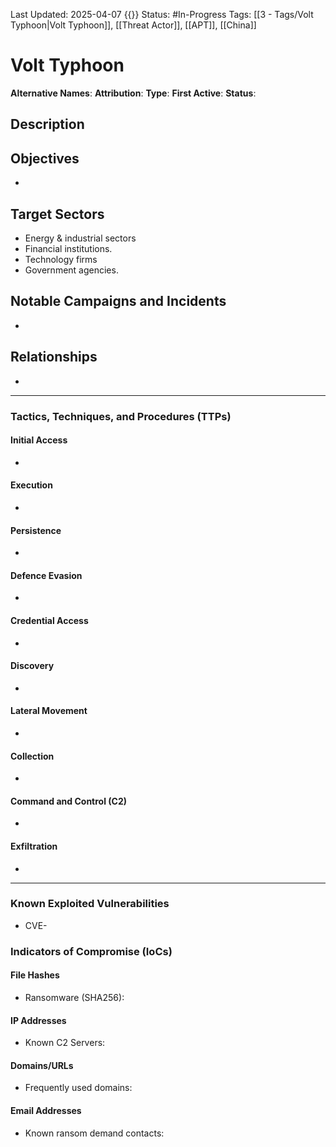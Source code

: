 Last Updated: 2025-04-07 {{}}
Status: #In-Progress
Tags: [[3 - Tags/Volt Typhoon|Volt Typhoon]], [[Threat Actor]], [[APT]], [[China]]
# Volt Typhoon
**Alternative Names**: 
**Attribution**: 
**Type**: 
**First Active**: 
**Status**: 
## Description


## Objectives
- 
## Target Sectors
- Energy & industrial sectors
- Financial institutions.
- Technology firms
- Government agencies.
## Notable Campaigns and Incidents
- 
## Relationships
-     
---
### Tactics, Techniques, and Procedures (TTPs)

#### Initial Access
-     
#### Execution
-  
#### Persistence
- 
#### Defence Evasion
- 
#### Credential Access
- 
#### Discovery
- 
#### Lateral Movement
- 
#### Collection
- 
#### Command and Control (C2)
- 
#### Exfiltration
- 
---
### Known Exploited Vulnerabilities
- CVE-
### Indicators of Compromise (IoCs)

#### File Hashes
- Ransomware (SHA256):
#### IP Addresses
- Known C2 Servers: 
#### Domains/URLs
- Frequently used domains:
#### Email Addresses
- Known ransom demand contacts: